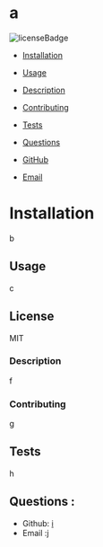 # a
![licenseBadge](https://img.shields.io/badge/license-MIT-important.svg)
* [Installation](#installation)
* [Usage](#usage)

* [Description](#description)
* [Contributing](#contributing)
* [Tests](#tests)
* [Questions](#qustions)
* [GitHub](#github)
* [Email](#email)
# Installation
b
## Usage
c
## License
MIT
### Description
f
### Contributing
g
## Tests
h

## Questions :
* Github: [i](https://github.com/i)
* Email :[j](mailto:j)